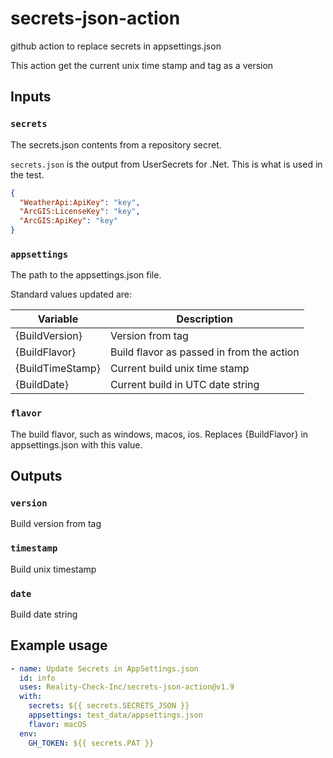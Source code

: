 # secrets-json-action
github action to replace secrets in appsettings.json

This action get the current unix time stamp and tag as a version

## Inputs

### `secrets`

The secrets.json contents from a repository secret.

`secrets.json` is the output from UserSecrets for .Net.  This is what is used
in the test.

```json
{
  "WeatherApi:ApiKey": "key",
  "ArcGIS:LicenseKey": "key",
  "ArcGIS:ApiKey": "key"
}
```

### `appsettings`

The path to the appsettings.json file.

Standard values updated are:

| Variable            | Description |
|---------------------|-------------|
| {BuildVersion} | Version from tag  |
| {BuildFlavor} | Build flavor as passed in from the action  |
| {BuildTimeStamp} | Current build unix time stamp  |
| {BuildDate} | Current build in UTC date string  |

### `flavor`

The build flavor, such as windows, macos, ios. Replaces {BuildFlavor} in appsettings.json with this value.

## Outputs

### `version`

Build version from tag

### `timestamp`

Build unix timestamp

### `date`

Build date string


## Example usage

```yaml
- name: Update Secrets in AppSettings.json
  id: info
  uses: Reality-Check-Inc/secrets-json-action@v1.9
  with:
    secrets: ${{ secrets.SECRETS_JSON }}
    appsettings: test_data/appsettings.json
    flavor: macOS
  env:
    GH_TOKEN: ${{ secrets.PAT }}
```
